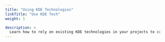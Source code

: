 ```yaml
---
title: "Using KDE Technologies"
linkTitle: "Use KDE Tech"
weight: 1

description: >
  Learn how to rely on existing KDE technologies in your projects to create awesome things.
---
```

